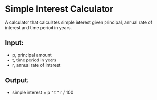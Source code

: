 # Simple Interest Calculator

A calculator that calculates simple interest given principal, annual rate of interest and time period in years.

## Input:
- p, principal amount
- t, time period in years
- r, annual rate of interest

## Output:
- simple interest = p * t * r / 100
